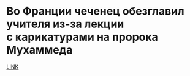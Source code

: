 # Во Франции чеченец обезглавил учителя из-за лекции с карикатурами на пророка Мухаммеда



[LINK](https://varlamov.ru/4059268.html)